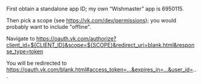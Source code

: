 First obtain a standalone app ID; my own “Wishmaster” app is 6950115.

Then pick a scope (see https://vk.com/dev/permissions); you would probably want to include "offline".

Navigate to
https://oauth.vk.com/authorize?client_id=${CLIENT_ID}&scope=${SCOPE}&redirect_uri=blank.html&response_type=token

You will be redirected to
https://oauth.vk.com/blank.html#access_token=...&expires_in=...&user_id=...
